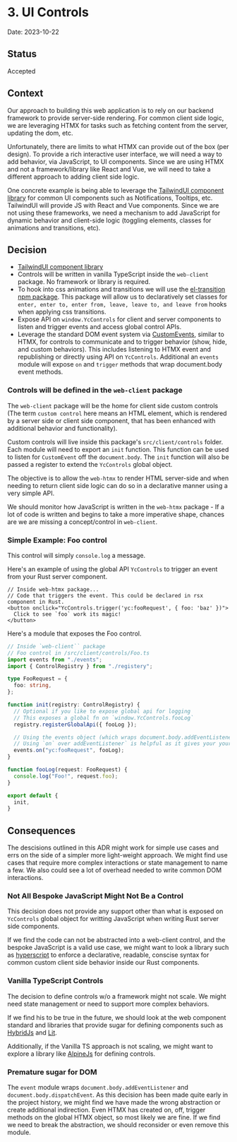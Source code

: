 # 3. UI Controls

Date: 2023-10-22

## Status

Accepted

## Context

Our approach to building this web application is to rely on our backend framework to provide server-side rendering.
For common client side logic, we are leveraging HTMX for tasks such as fetching content from the server, updating the dom, etc.

Unfortunately, there are limits to what HTMX can provide out of the box (per design). To provide a rich interactive user interface, we will need a way to add behavior, via JavaScript, to UI components. Since we are using HTMX and not a framework/library like React and Vue, we will need to take a different approach to adding client side logic.

One concrete example is being able to leverage the [TailwindUI component library](https://tailwindui.com/) for common UI components such as Notifications, Tooltips, etc. TailwindUI will provide JS with React and Vue components. Since we are not using these frameworks, we need a mechanism to add JavaScript for dynamic behavior and client-side logic (toggling elements, classes for animations and transitions, etc).

## Decision

* [TailwindUI component library](https://tailwindui.com/)
* Controls will be written in vanilla TypeScript inside the `web-client` package. No framework or library is required.
* To hook into css animations and transitions we will use the [el-transition npm package](https://www.npmjs.com/package/el-transition). This package will allow us to declaratively set classes for `enter, enter to, enter from, leave, leave to, and leave from` hooks when applying css transitions.
* Expose API on `window.YcControls` for client and server components to listen and trigger events and access global control APIs.
* Leverage the standard DOM event system via [CustomEvents](https://developer.mozilla.org/en-US/docs/Web/API/CustomEvent), similar to HTMX, for controls to communicate and to trigger behavior (show, hide, and custom behaviors). This includes listening to HTMX event and republishing or directly using API on `YcControls`. Additional an `events` module will expose `on` and `trigger` methods that wrap document.body event methods.

### Controls will be defined in the `web-client` package 
The `web-client` package will be the home for client side custom controls (The term `custom control` here means an HTML element, which is rendered by a server side or client side component, that has been enhanced with additional behavior and functionality).

Custom controls will live inside this package's `src/client/controls` folder. 
Each module will need to export an `init` function. 
This function can be used to listen for `CustomEvent` off the `document.body`.
The `init` function will also be passed a register to extend the `YcControls` global object.

The objective is to allow the `web-htmx` to render HTML server-side and when needing to return client side logic can do so in a declarative manner using a very simple API.

We should monitor how JavaScript is written in the `web-htmx` package - If a lot of code is written and begins to take a more imperative shape, chances are we are missing a concept/control in `web-client`.

### Simple Example: Foo control

This control will simply `console.log` a message.

Here's an example of using the global API `YcControls` to trigger an event from your Rust server component.
```tsx
// Inside web-htmx package...
// Code that triggers the event. This could be declared in rsx component in Rust.
<button onclick="YcControls.trigger('yc:fooRequest', { foo: 'baz' })">
  Click to see `foo` work its magic!
</button>
```

Here's a module that exposes the Foo control.

```typescript
// Inside `web-client`` package
// Foo control in /src/client/controls/Foo.ts
import events from "./events";
import { ControlRegistry } from "./registery";

type FooRequest = {
  foo: string,
};

function init(registry: ControlRegistry) {
  // Optional if you like to expose global api for logging 
  // This exposes a global fn on `window.YcControls.fooLog`
  registry.registerGlobalApi({ fooLog });

  // Using the events object (which wraps document.body.addEventListener)
  // Using `on` over addEventListener` is helpful as it gives your your CustomEvent detail object as first param.
  events.on("yc:fooRequest", fooLog);
}

function fooLog(request: FooRequest) {
  console.log("Foo!", request.foo);
}

export default {
  init,
}
```

## Consequences

The descisions outlined in this ADR might work for simple use cases and errs on the side of a simpler more light-weight approach. We might find use cases that require more complex interactions or state management to name a few. We also could see a lot of overhead needed to write common DOM interactions.

### Not All Bespoke JavaScript Might Not Be a Control
This decision does not provide any support other than what is exposed on `YcControls` global object for writting JavaScript when writing Rust server side components. 

If we find the code can not be abstracted into a web-client control, and the bespoke JavaScript is a valid use case, we might want to look a library such as [hyperscript](https://hyperscript.org/) to enforce a declarative, readable, conscise syntax for common custom client side behavior inside our Rust components.

### Vanilla TypeScript Controls
The decision to define controls w/o a framework might not scale. We might need state management or need to support more complex behaviors.

If we find his to be true in the future, we should look at the web component standard and libraries that provide sugar for defining components such as [HybridJs](https://hybrids.js.org/#/) and [Lit](https://lit.dev/).

Additionally, if the Vanilla TS approach is not scaling, we might want to explore a library like [AlpineJs](https://alpinejs.dev/) for defining controls.

### Premature sugar for DOM
The `event` module wraps `document.body.addEventListener` and `document.body.dispatchEvent`. As this decision has been made quite early in the project history, we might find we have made the wrong abstraction or create additional indirection. Even HTMX has created on, off, trigger methods on the global HTMX object, so most likely we are fine. If we find we need to break the abstraction, we should reconsider or even remove this module.